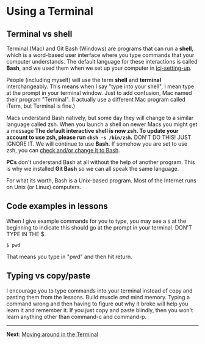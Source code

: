 # Using a Terminal

## Terminal vs shell

Terminal (Mac) and Git Bash (Windows) are programs that can run a **shell**, which is a word-based user interface where you type commands that your computer understands. The default language for these interactions is called **Bash**, and we used them when we set up your computer in [icj-setting-up](https://github.com/utdata/icj-setting-up).

People (including myself) will use the term **shell** and **terminal** interchangeably. This means when I say "type into your shell", I mean type at the prompt in your terminal window. Just to add confusion, Mac named their program "Terminal". (I actually use a different Mac program called iTerm, but Terminal is fine.)

Macs understand Bash natively, but some day they will change to a similar language called zsh. When you launch a shell on newer Macs you might get a message **The default interactive shell is now zsh. To update your account to use zsh, please run `chsh -s /bin/zsh`.** DON'T DO THIS! JUST IGNORE IT. We will continue to use **Bash**. If somehow you are set to use zsh, you can [check and/or change it to Bash](bash-change-mac.md).

**PCs** don't understand Bash at all without the help of another program. This is why we installed **Git Bash** so we can all speak the same language.

For what its worth, Bash is a Unix-based program. Most of the Internet runs on Unix (or Linux) computers.

## Code examples in lessons

When I give example commands for you to type, you may see a `$` at the beginning to indicate this should go at the prompt in your terminal. DON'T TYPE IN THE $.

`$ pwd`

That means you type in "pwd" and then hit return.

## Typing vs copy/paste

I encourage you to type commands into your terminal instead of copy and pasting them from the lessons. Build muscle _and_ mind memory. Typing a command wrong and then having to figure out why it broke will help you learn it and remember it. If you just copy and paste blindly, then you won't learn anything other than command-c and command-p.

---

**Next**: [Moving around in the Terminal](bash-02-moving-around.md)
